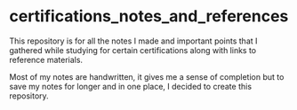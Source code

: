 # certifications_notes_and_references
This repository is for all the notes I made and important points that I gathered while studying for certain certifications along with links to reference materials.

Most of my notes are handwritten, it gives me a sense of completion but to save my notes for longer and in one place, I decided to create this repository.
